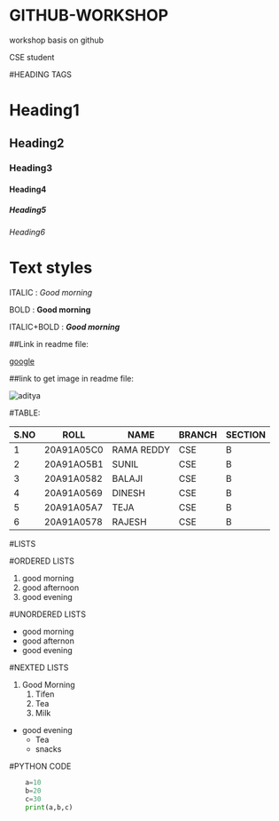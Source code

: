 # GITHUB-WORKSHOP
workshop basis on github

CSE student

#HEADING TAGS
# Heading1
## Heading2
### Heading3
#### Heading4
##### Heading5
###### Heading6

# Text styles 

ITALIC : *Good morning*

BOLD : **Good morning**

ITALIC+BOLD : ***Good morning***

##Link in readme file:

[google](www.google.com)

##link to get image in readme file:

![aditya](https://encrypted-tbn0.gstatic.com/images?q=tbn:ANd9GcQSoP7wxhUR5QEf9UHgy833rEm4NnC0O2IvUg&usqp=CAU)

#TABLE:

|S.NO|ROLL|NAME|BRANCH|SECTION|
|----|----|----|------|-------|
|1|20A91A05C0|RAMA REDDY|CSE|B|
|2|20A91AO5B1|SUNIL|CSE|B|
|3|20A91A0582|BALAJI|CSE|B|
|4|20A91A0569|DINESH|CSE|B|
|5|20A91A05A7|TEJA|CSE|B|
|6|20A91A0578|RAJESH|CSE|B|

  
#LISTS

#ORDERED LISTS
1. good morning
2. good afternoon
3. good evening

#UNORDERED LISTS
- good morning
- good afternon
- good evening

#NEXTED LISTS
1. Good Morning
   1. Tifen
   2. Tea
   3. Milk
- good evening
  * Tea
  * snacks

#PYTHON CODE
 ``` python
     a=10
     b=20
     c=30
     print(a,b,c)
 ```

  
